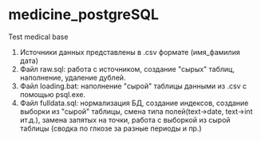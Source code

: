 # medicine_postgreSQL
Test medical base
1. Источники данных представлены в .csv формате (имя_фамилия дата)
2. Файл raw.sql: работа с источником, создание "сырых" таблиц, наполнение, удаление дублей.
3. Файл loading.bat: наполнение "сырой" таблицы данными из .csv с помощью psql.exe.
4. Файл fulldata.sql: нормализация БД, создание индексов, создание выборки из "сырой" таблицы, смена типа полей(text->date, text->int ит.д.), замена запятых на точки, работа с выборкой из сырой таблицы (сводка по глкозе за разные периоды и пр.)